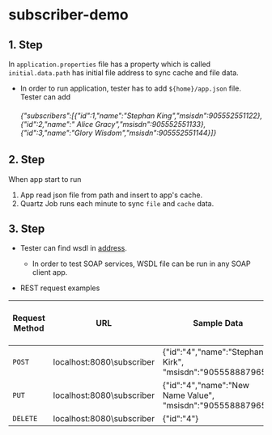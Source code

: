 # subscriber-demo
## 1. Step
In `application.properties` file has a property which is called `initial.data.path` has initial file address to sync cache and file data.

- In order to run application, tester has to add `${home}/app.json` file. Tester can add
  ######   {"subscribers":[{"id":1,"name":"Stephan King","msisdn":905552551122},{"id":2,"name":" Alice Gracy","msisdn":905552551133},{"id":3,"name":"Glory Wisdom","msisdn":905552551144}]}
  
 
## 2. Step
When app start to run
1.  App read json file from path and insert to app's cache.
2.  Quartz Job runs each minute to sync `file` and `cache` data.

## 3. Step
- Tester can find wsdl in [address](http://localhost:8080/ws/subscriberWsdl.wsdl).
    - In order to test SOAP services, WSDL file can be run in any SOAP client app.
    
- REST request examples

|  Request Method | URL | Sample Data| Success Http Status Code | Error Http Status Code
|------|----|----|----|----|
| `POST`  | localhost:8080\subscriber | {"id":"4","name":"Stephany Kirk", "msisdn":"905558887965"} | `201` | `400` |
|  `PUT` |  localhost:8080\subscriber |  {"id":"4","name":"New Name Value", "msisdn":"905558887965"}  | `200`| `404` | 
| `DELETE` | localhost:8080\subscriber | {"id":"4"} | `200`| `404` |  


